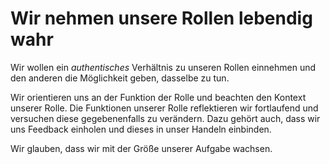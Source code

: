 <!---
   NAME - The NAME of this project is:
ethos

  FILE - The FILENAME of the current file is:
/v3a3.md

  CREATION - This project was CREATED on:
2017-01-28-16:15:00 UTC

  MODIFICATION - This project was last MODIFIED on:
2017-01-28-16:15:00 UTC

  VERSION - The current VERSION of this project is:
<git-commit-hash>-2017-01-28-16:15:00 UTC

  CREATOR(S) - This project was CREATED by:
Michael Czechowski, Martin Maga

  CONTACT - You can CONTACT the creator(s) or developer(s) of this project at:
E-Mail: mail@martinmaga.de

  COPYRIGHT - The COPYRIGHT holder of this project is:
COPYRIGHT (c) 2016 Martin Maga

  LICENSE - This project is LICENSED under the following license:
Martin Maga 2016 CC BY-SA 4.0 https://creativecommons.org

  SUBFILE – This is a SUBFILE! For more INFORMATION on this project go to:
/README.md
--->
# Wir nehmen unsere Rollen lebendig wahr

Wir wollen ein *authentisches* Verhältnis zu unseren Rollen einnehmen und den anderen die Möglichkeit geben, dasselbe zu tun.

Wir orientieren uns an der Funktion der Rolle und beachten den Kontext unserer Rolle.
Die Funktionen unserer Rolle reflektieren wir fortlaufend und versuchen diese gegebenenfalls zu verändern.
Dazu gehört auch, dass wir uns Feedback einholen und dieses in unser Handeln einbinden.

Wir glauben, dass wir mit der Größe unserer Aufgabe wachsen.
